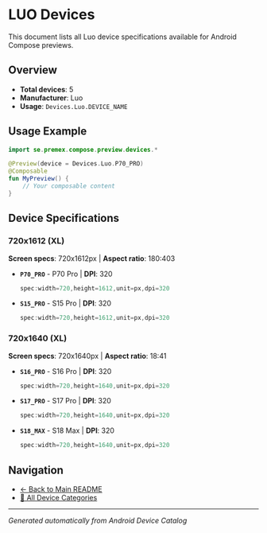 # LUO Devices

This document lists all Luo device specifications available for Android Compose previews.

## Overview

- **Total devices**: 5
- **Manufacturer**: Luo
- **Usage**: `Devices.Luo.DEVICE_NAME`

## Usage Example

```kotlin
import se.premex.compose.preview.devices.*

@Preview(device = Devices.Luo.P70_PRO)
@Composable
fun MyPreview() {
    // Your composable content
}
```

## Device Specifications

### 720x1612 (XL)

**Screen specs**: 720x1612px | **Aspect ratio**: 180:403

- **`P70_PRO`** - P70 Pro | **DPI**: 320
  ```kotlin
  spec:width=720,height=1612,unit=px,dpi=320
  ```

- **`S15_PRO`** - S15 Pro | **DPI**: 320
  ```kotlin
  spec:width=720,height=1612,unit=px,dpi=320
  ```

### 720x1640 (XL)

**Screen specs**: 720x1640px | **Aspect ratio**: 18:41

- **`S16_PRO`** - S16 Pro | **DPI**: 320
  ```kotlin
  spec:width=720,height=1640,unit=px,dpi=320
  ```

- **`S17_PRO`** - S17 Pro | **DPI**: 320
  ```kotlin
  spec:width=720,height=1640,unit=px,dpi=320
  ```

- **`S18_MAX`** - S18 Max | **DPI**: 320
  ```kotlin
  spec:width=720,height=1640,unit=px,dpi=320
  ```

## Navigation

- [← Back to Main README](../../README.md)
- [📱 All Device Categories](../README.md)

---
*Generated automatically from Android Device Catalog*

